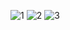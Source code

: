 ![1](https://user-images.githubusercontent.com/92231632/139662581-448071cb-6045-45ed-8cfa-6ee855c8ae27.png)
![2](https://user-images.githubusercontent.com/92231632/139662601-a8ecf709-cfce-4d06-8674-0e9108766bb7.png)
![3](https://user-images.githubusercontent.com/92231632/139662612-35838b2b-472f-4cec-82b0-bc1be13939e4.png)
